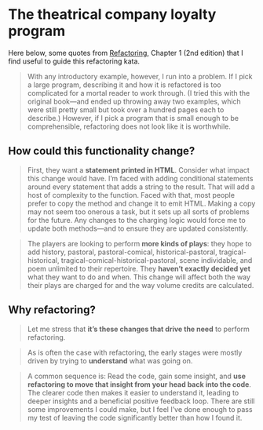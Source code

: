 # The theatrical company loyalty program

Here below, some quotes from [Refactoring](https://martinfowler.com/books/refactoring.html), Chapter 1 (2nd edition) that I find useful to guide this refactoring kata.

> With any introductory example, however, I run into a problem. If I pick a large program, describing it and how it is refactored is too complicated for a mortal reader to work through. (I tried this with the original book—and ended up throwing away two examples, which were still pretty small but took over a hundred pages each to describe.) However, if I pick a program that is small enough to be comprehensible, refactoring does not look like it is worthwhile.

## How could this functionality change?

> First, they want a **statement printed in HTML**. Consider what impact this change would have. I’m faced with adding conditional statements around every statement that adds a string to the result. That will add a host of complexity to the function. Faced with that, most people prefer to copy the method and change it to emit HTML. Making a copy may not seem too onerous a task, but it sets up all sorts of problems for the future. Any changes to the charging logic would force me to update both methods—and to ensure they are updated consistently.

> The players are looking to perform **more kinds of plays**: they hope to add history, pastoral, pastoral-comical, historical-pastoral, tragical-historical, tragical-comical-historical-pastoral, scene individable, and poem unlimited to their repertoire. They **haven’t exactly decided yet** what they want to do and when. This change will affect both the way their plays are charged for and the way volume credits are calculated.

## Why refactoring?

> Let me stress that **it’s these changes that drive the need** to perform refactoring.

> As is often the case with refactoring, the early stages were mostly driven by trying to **understand** what was going on. 

> A common sequence is: Read the code, gain some insight, and **use refactoring to move that insight from your head back into the code**. The clearer code then makes it easier to understand it, leading to deeper insights and a beneficial positive feedback loop. There are still some improvements I could make, but I feel I’ve done enough to pass my test of leaving the code significantly better than how I found it.